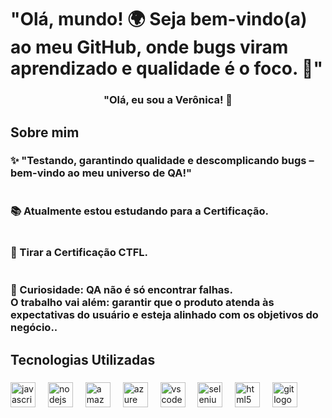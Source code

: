 <h1 align="left">"Olá, mundo! 🌍 Seja bem-vindo(a) ao meu GitHub, onde bugs viram aprendizado e qualidade é o foco. 🚀"</h1>

###

<h3 align="center">"Olá, eu sou a Verônica! 👋</h3>

###

<h2 align="left">Sobre mim</h2>

###

<h3 align="left">✨ "Testando, garantindo qualidade e descomplicando bugs – bem-vindo ao meu universo de QA!"<br><br><br>📚 Atualmente estou estudando  para a Certificação.<br><br><br>🎯 Tirar a Certificação CTFL.<br><br><br>🎲 Curiosidade: QA não é só encontrar falhas.<br>O trabalho vai além: garantir que o produto atenda às expectativas do usuário e esteja alinhado com os objetivos do negócio..</h3>

###

<h2 align="left">Tecnologias Utilizadas</h2>

###

<div align="left">
  <img src="https://cdn.jsdelivr.net/gh/devicons/devicon/icons/javascript/javascript-original.svg" height="40" alt="javascript logo"  />
  <img width="12" />
  <img src="https://cdn.jsdelivr.net/gh/devicons/devicon/icons/nodejs/nodejs-original.svg" height="40" alt="nodejs logo"  />
  <img width="12" />
  <img src="https://cdn.jsdelivr.net/gh/devicons/devicon/icons/amazonwebservices/amazonwebservices-line-wordmark.svg" height="40" alt="amazonwebservices logo"  />
  <img width="12" />
  <img src="https://cdn.jsdelivr.net/gh/devicons/devicon/icons/azure/azure-original.svg" height="40" alt="azure logo"  />
  <img width="12" />
  <img src="https://cdn.jsdelivr.net/gh/devicons/devicon/icons/vscode/vscode-original.svg" height="40" alt="vscode logo"  />
  <img width="12" />
  <img src="https://cdn.jsdelivr.net/gh/devicons/devicon/icons/selenium/selenium-original.svg" height="40" alt="selenium logo"  />
  <img width="12" />
  <img src="https://cdn.jsdelivr.net/gh/devicons/devicon/icons/html5/html5-original.svg" height="40" alt="html5 logo"  />
  <img width="12" />
  <img src="https://cdn.jsdelivr.net/gh/devicons/devicon/icons/git/git-original.svg" height="40" alt="git logo"  />
</div>

###

